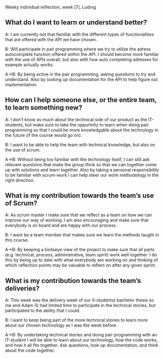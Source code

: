 Weeky individual reflection, week [7], Ludvig

## What do I want to learn or understand better?

A: I am currently not that familiar with the different types of functionalities that are offered with the API we have chosen.

B: Will participate in pair programming where we try to utilize the adress autocomplete function offered within the API. I should become more familiar with the use of APIs overall, but also with how auto completing adresses for example actually works.

A->B: By being active in the pair programming, asking questions to try and understand. Also by looking up documentation for the API to help figure out implementation.

## How can I help someone else, or the entire team, to learn something new?

A: I don't know as much about the technical side of our product as the IT-students, but make sure to take the oppurtnity to learn when doing pair programming so that I could be more knowledgable about the technology in the future (if the course would go on).

B: I want to be able to help the team with technical knowledge, but also on the use of scrum.

A->B: Without being too familiar with the technology itself, I can still ask relevant questions that make the group think so that we can together come up with solutions and learn together. Also by taking a personal responsibility to be familiar with scrum-work I can help steer our work methodology in the right direction.

## What is my contribution towards the team’s use of Scrum?

A: As scrum master I make sure that we reflect as a team on how we can improve our way of working. I am also encouraging and make sure that everybody is on board and are happy with our process.

B: I want be a team member that makes sure we learn the methods taught in this course. 

A->B: By keeping a birdseye view of the project to make sure that all parts (e.g. technical, process, administrative, team spirit) work well together. I do this by being up to date with what everybody are working on and thnking of which reflection points may be valuable to reflect on after any given sprint.

## What is my contribution towards the team’s deliveries?

A: This week was the delivery week of our (I-students) bachelor thesis so me and Adam (I) had limited time to participate in the technical stories, but participated to the ability that I could.

B: I want to keep being part of the more technical stories to learn more about our chosen technology as I was the week before.

A->B: By undertaking technical stories and doing pair programming with an IT-student I will be able to learn about our technology, how the code works, and how it all fits together. Ask questions, look up documentation, and think about the code together.
